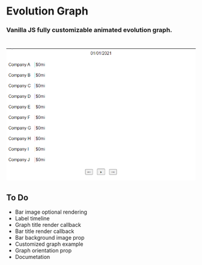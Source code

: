 # Evolution Graph

### Vanilla JS fully customizable animated evolution graph.

#

![](src/docs/evolution-graph.gif)

## To Do

- Bar image optional rendering
- Label timeline
- Graph title render callback
- Bar title render callback
- Bar background image prop
- Customized graph example
- Graph orientation prop
- Documetation
